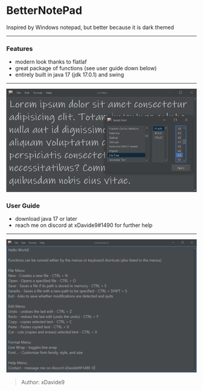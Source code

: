 # BetterNotePad
Inspired by Windows notepad, but better because it is dark themed

<hr>

### Features

- modern look thanks to flatlaf
- great package of functions (see user guide down below)
- entirely built in java 17 (jdk 17.0.1) and swing

<hr>

![lorem](./screenshots/2.png)

### User Guide

- download java 17 or later
- reach me on discord at xDavide9#1490 for further help

<hr>

![userguide](./screenshots/1.png)

> Author: xDavide9
